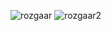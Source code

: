 ![rozgaar](https://github.com/pratikAD-2003/Rozgaar.com/assets/162031829/10c5d90e-e8f8-4a0d-80d4-1b0344510fd6)
![rozgaar2](https://github.com/pratikAD-2003/Rozgaar.com/assets/162031829/bc75464e-9ded-4858-9a24-f0d43c385184)
